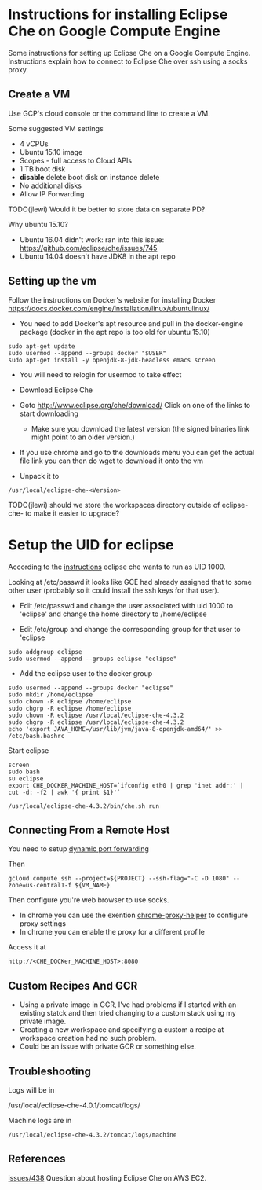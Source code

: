 # Instructions for installing Eclipse Che on Google Compute Engine

Some instructions for setting up Eclipse Che on a Google Compute Engine.
Instructions explain how to connect to Eclipse Che over ssh using a socks 
proxy.

## Create a VM

Use GCP's cloud console or the command line to create a VM. 

Some suggested VM settings
* 4 vCPUs
* Ubuntu 15.10 image
* Scopes - full access to Cloud APIs
* 1 TB boot disk
* **disable** delete boot disk on instance delete
* No additional disks
* Allow IP Forwarding

TODO(jlewi) Would it be better to store data on separate PD?

Why ubuntu 15.10?
  * Ubuntu 16.04 didn't work: ran into this issue: 
    https://github.com/eclipse/che/issues/745
  * Ubuntu 14.04 doesn't have JDK8 in the apt repo
  
## Setting up the vm

Follow the instructions on Docker's website for installing Docker
https://docs.docker.com/engine/installation/linux/ubuntulinux/
  * You need to add Docker's apt resource and pull in the docker-engine package (docker in the apt repo is too old for ubuntu 15.10)

```
sudo apt-get update
sudo usermod --append --groups docker "$USER"
sudo apt-get install -y openjdk-8-jdk-headless emacs screen
```
* You will need to relogin for usermod to take effect

* Download Eclipse Che
* Goto
http://www.eclipse.org/che/download/
Click on one of the links to start downloading
	* Make sure you download the latest version (the signed binaries link might point to an older version.)
* If you use chrome and go to the downloads menu you can get the actual file link you can then do
wget <file href>
to download it onto the vm

* Unpack it to

```
/usr/local/eclipse-che-<Version>
```

TODO(jlewi) should we store the workspaces directory outside of eclipse-che-<version> to make it easier to upgrade?

# Setup the UID for eclipse

According to the [instructions](https://eclipse-che.readme.io/docs/usage)
eclipse che wants to run as UID 1000.

Looking at /etc/passwd it looks like GCE had already assigned that to some other user (probably so it could install the ssh keys for that user).

* Edit /etc/passwd and change the user associated with uid 1000 to 'eclipse' and change the home directory to /home/eclipse

* Edit /etc/group and change the corresponding group for that user to 'eclipse

```
sudo addgroup eclipse
sudo usermod --append --groups eclipse "eclipse"
```

* Add the eclipse user to the docker group

```
sudo usermod --append --groups docker "eclipse"
sudo mkdir /home/eclipse
sudo chown -R eclipse /home/eclipse
sudo chgrp -R eclipse /home/eclipse
sudo chown -R eclipse /usr/local/eclipse-che-4.3.2
sudo chgrp -R eclipse /usr/local/eclipse-che-4.3.2
echo 'export JAVA_HOME=/usr/lib/jvm/java-8-openjdk-amd64/' >> /etc/bash.bashrc
```

Start eclipse
```
screen
sudo bash
su eclipse
export CHE_DOCKER_MACHINE_HOST=`ifconfig eth0 | grep 'inet addr:' | cut -d: -f2 | awk '{ print $1}'`

/usr/local/eclipse-che-4.3.2/bin/che.sh run
```


## Connecting From a Remote Host

You need to setup [dynamic port forwarding](https://help.ubuntu.com/community/SSH/OpenSSH/PortForwarding#Dynamic_Port_Forwarding)

Then

```
gcloud compute ssh --project=${PROJECT} --ssh-flag="-C -D 1080" --zone=us-central1-f ${VM_NAME}
```
Then configure you're web browser to use socks.

 * In chrome you can use the exention [chrome-proxy-helper](https://github.com/henices/Chrome-proxy-helper)
	 to configure proxy settings
 * In chrome you can enable the proxy for a different profile

Access it at
```
http://<CHE_DOCKer_MACHINE_HOST>:8080
```

## Custom Recipes And GCR

* Using a private image in GCR, I've had problems if I started with an existing statck and then tried changing to a custom stack using my private image.
* Creating a new workspace and specifying a custom a recipe at workspace creation had no such problem.
* Could be an issue with private GCR or something else.

## Troubleshooting
Logs will be in

/usr/local/eclipse-che-4.0.1/tomcat/logs/

Machine logs are in

```
/usr/local/eclipse-che-4.3.2/tomcat/logs/machine
```

## References

[issues/438](https://github.com/eclipse/che/issues/1438) Question about hosting Eclipse Che on AWS EC2.

